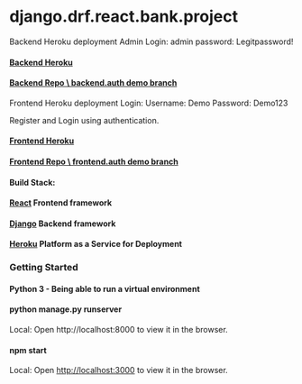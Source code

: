# django.drf.react.bank.project

Backend Heroku deployment
Admin Login: admin password: Legitpassword!

#### [Backend Heroku](https://django-react-drf.herokuapp.com/api/)

#### [Backend Repo \ backend.auth demo branch](https://github.com/geekwise-jaime-lopez/django.drf.react.bank.project/tree/backend.auth)

Frontend Heroku deployment
Login: Username: Demo Password: Demo123

Register and Login using authentication.

#### [Frontend Heroku ](https://django-react-frontend.herokuapp.com/)
#### [Frontend Repo \ frontend.auth demo branch](https://github.com/geekwise-jaime-lopez/react-frontend/tree/frontend.auth)
#### Build Stack:

#### [React](https://reactjs.org/) Frontend framework 

#### [Django](https://www.djangoproject.com/) Backend framework 

#### [Heroku](https://www.heroku.com) Platform as a Service for Deployment

### Getting Started


#### Python 3 - Being able to run a virtual environment


#### python manage.py runserver
Local: 
Open http://localhost:8000 to view it in the browser.

#### npm start
Local:
Open [http://localhost:3000](http://localhost:3000) to view it in the browser.

